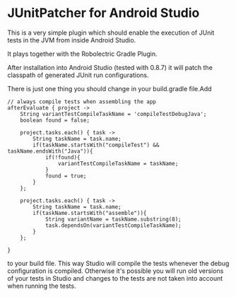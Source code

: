 # JUnitPatcher for Android Studio

This is a very simple plugin which should enable the execution of JUnit tests in the JVM from inside Android Studio.

It plays together with the Robolectric Gradle Plugin.

After installation into Android Studio (tested with 0.8.7) it will patch the classpath of generated JUnit run configurations.

There is just one thing you should change in your build.gradle file.Add

```
// always compile tests when assembling the app
afterEvaluate { project ->
    String variantTestCompileTaskName = 'compileTestDebugJava';
    boolean found = false;

    project.tasks.each() { task ->
        String taskName = task.name;
        if(taskName.startsWith("compileTest") && taskName.endsWith("Java")){
            if(!found){
                variantTestCompileTaskName = taskName;
            }
            found = true;
        }
    };

    project.tasks.each() { task ->
        String taskName = task.name;
        if(taskName.startsWith("assemble")){
            String variantName = taskName.substring(8);
            task.dependsOn(variantTestCompileTaskName);
        }
    };

}
```


to your build file. This way Studio will compile the tests whenever the debug configuration is compiled.
Otherwise it's possible you will run old versions of your tests in Studio and changes to the tests are not taken into account when running the tests.

